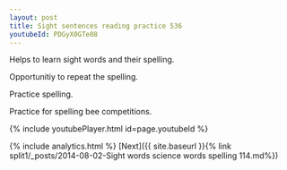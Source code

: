 ```yaml
---
layout: post
title: Sight sentences reading practice 536
youtubeId: PDGyX0GTe08
---
```

 
 
Helps to learn sight words and their spelling.

Opportunitiy to repeat the spelling. 

Practice spelling. 
 
Practice for spelling bee competitions. 
 
{% include youtubePlayer.html id=page.youtubeId %}
 
 
{% include analytics.html %} 
[Next]({{ site.baseurl }}{% link  split1/_posts/2014-08-02-Sight words science words spelling 114.md%})
 
